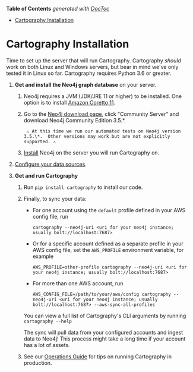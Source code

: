 <!-- START doctoc generated TOC please keep comment here to allow auto update -->
<!-- DON'T EDIT THIS SECTION, INSTEAD RE-RUN doctoc TO UPDATE -->
**Table of Contents**  *generated with [DocToc](https://github.com/thlorenz/doctoc)*

- [Cartography Installation](#cartography-installation)

<!-- END doctoc generated TOC please keep comment here to allow auto update -->

# Cartography Installation

Time to set up the server that will run Cartography.  Cartography _should_ work on both Linux and Windows servers, but bear in mind we've only tested it in Linux so far.  Cartography requires Python 3.6 or greater.

1. **Get and install the Neo4j graph database** on your server.
	1. Neo4j requires a JVM (JDK/JRE 11 or higher) to be installed. One option is to install [Amazon Coretto 11](https://docs.aws.amazon.com/corretto/latest/corretto-11-ug/what-is-corretto-11.html).

	1. Go to the [Neo4j download page](https://neo4j.com/download-center/#releases), click "Community Server" and download Neo4j Community Edition 3.5.\*.

			⚠️ At this time we run our automated tests on Neo4j version 3.5.\*.  Other versions may work but are not explicitly supported. ⚠️

	1. [Install](https://neo4j.com/docs/operations-manual/current/installation/) Neo4j on the server you will run Cartography on.


1. [Configure your data sources](config).

1. **Get and run Cartography**

	1. Run `pip install cartography` to install our code.

	1. Finally, to sync your data:

		- For one account using the `default` profile defined in your AWS config file, run

			```
			cartography --neo4j-uri <uri for your neo4j instance; usually bolt://localhost:7687>
			```

		- Or for a specific account defined as a separate profile in your AWS config file, set the `AWS_PROFILE` environment variable, for example

			```
			AWS_PROFILE=other-profile cartography --neo4j-uri <uri for your neo4j instance; usually bolt://localhost:7687>
			```

		- For more than one AWS account, run

			```
			AWS_CONFIG_FILE=/path/to/your/aws/config cartography --neo4j-uri <uri for your neo4j instance; usually bolt://localhost:7687> --aws-sync-all-profiles
			```

	    You can view a full list of Cartography's CLI arguments by running `cartography --help`

		The sync will pull data from your configured accounts and ingest data to Neo4j!  This process might take a long time if your account has a lot of assets.

	1. See our [Operations Guide](ops.md) for tips on running Cartography in production.
